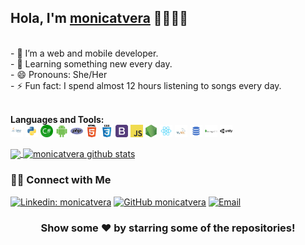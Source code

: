## Hola, I'm [monicatvera](https://github.com/monicatvera) 👋👩🏻‍💻
<br />
- 🔭 I’m a web and mobile developer.
<br/>
- 🌱 Learning something new every day.
<br/>
- 😄 Pronouns: She/Her
<br/>
- ⚡ Fun fact: I spend almost 12 hours listening to songs every day.
<br/>
<br/>

**Languages and Tools:**  
<code><img height="20" src="https://raw.githubusercontent.com/github/explore/80688e429a7d4ef2fca1e82350fe8e3517d3494d/topics/java/java.png"></code>
<code><img height="20" src="https://raw.githubusercontent.com/github/explore/80688e429a7d4ef2fca1e82350fe8e3517d3494d/topics/python/python.png"></code>
<code><img height="20" src="https://raw.githubusercontent.com/github/explore/80688e429a7d4ef2fca1e82350fe8e3517d3494d/topics/csharp/csharp.png"></code>
<code><img height="20" src="https://raw.githubusercontent.com/github/explore/80688e429a7d4ef2fca1e82350fe8e3517d3494d/topics/android/android.png"></code>
<code><img height="20" src="https://raw.githubusercontent.com/github/explore/80688e429a7d4ef2fca1e82350fe8e3517d3494d/topics/php/php.png"></code>
<code><img height="20" src="https://raw.githubusercontent.com/github/explore/80688e429a7d4ef2fca1e82350fe8e3517d3494d/topics/html/html.png"></code>
<code><img height="20" src="https://raw.githubusercontent.com/github/explore/80688e429a7d4ef2fca1e82350fe8e3517d3494d/topics/css/css.png"></code>
<code><img height="20" src="https://raw.githubusercontent.com/github/explore/80688e429a7d4ef2fca1e82350fe8e3517d3494d/topics/bootstrap/bootstrap.png"></code>
<code><img height="20" src="https://raw.githubusercontent.com/github/explore/80688e429a7d4ef2fca1e82350fe8e3517d3494d/topics/javascript/javascript.png"></code>
<code><img height="20" src="https://raw.githubusercontent.com/github/explore/80688e429a7d4ef2fca1e82350fe8e3517d3494d/topics/nodejs/nodejs.png"></code> 
<code><img height="20" src="https://raw.githubusercontent.com/github/explore/80688e429a7d4ef2fca1e82350fe8e3517d3494d/topics/react/react.png"></code>
<code><img height="20" src="https://raw.githubusercontent.com/github/explore/80688e429a7d4ef2fca1e82350fe8e3517d3494d/topics/mysql/mysql.png"></code>
<code><img height="20" src="https://raw.githubusercontent.com/github/explore/80688e429a7d4ef2fca1e82350fe8e3517d3494d/topics/sql/sql.png"></code>
<code><img height="20" src="https://raw.githubusercontent.com/github/explore/80688e429a7d4ef2fca1e82350fe8e3517d3494d/topics/mongodb/mongodb.png"></code>
<code><img height="20" src="https://raw.githubusercontent.com/github/explore/80688e429a7d4ef2fca1e82350fe8e3517d3494d/topics/unity/unity.png"></code>

<a href="https://github.com/monicatvera">
  <img align="center" src="https://github-readme-stats.vercel.app/api/top-langs/?username=monicatvera&theme=light&hide_langs_below=1" />
</a>

<a href="https://github.com/monicatvera">
 <img align="center" src="https://github-readme-stats.vercel.app/api?username=monicatvera&show_icons=true&theme=light&line_height=27" alt="monicatvera github stats"/>
</a>


<h3> 🤝🏻 Connect with Me </h3>

[![Linkedin: monicatvera](https://img.shields.io/badge/-M%C3%B3nica%20Tard%C3%B3n%20Vera-blue?style=flat-square&logo=Linkedin&logoColor=white&link=https://www.linkedin.com/in/M%C3%B3nica%20Tard%C3%B3n%20Vera/)](https://www.linkedin.com/in/mónica-ilenia-tardón-vera)
[![GitHub monicatvera](https://img.shields.io/github/followers/monicatvera?label=follow&style=social)](https://github.com/monicatvera)
<a href="mailto:monitvera@gmail.com"><img alt="Email" src="https://img.shields.io/badge/Email-monitvera@gmail.com-blue?style=flat&logo=gmail"></a>


<div align="center">

### Show some ❤️ by starring some of the repositories!

</div>
